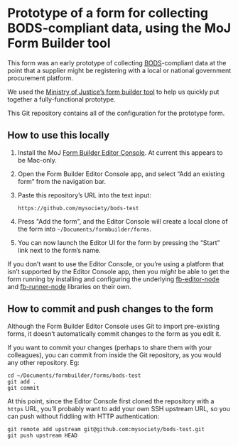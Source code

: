 # Prototype of a form for collecting BODS-compliant data, using the MoJ Form Builder tool

This form was an early prototype of collecting [BODS](http://standard.openownership.org/en/0.2.0/)-compliant data at the point that a supplier might be registering with a local or national government procurement platform.

We used the [Ministry of Justice’s form builder tool](https://github.com/ministryofjustice/fb-editor-console-electron) to help us quickly put together a fully-functional prototype.

This Git repository contains all of the configuration for the prototype form.

## How to use this locally

1. Install the MoJ [Form Builder Editor Console](https://github.com/ministryofjustice/fb-editor-console-electron). At current this appears to be Mac-only.
2. Open the Form Builder Editor Console app, and select “Add an existing form” from the navigation bar.
3. Paste this repository’s URL into the text input:

       https://github.com/mysociety/bods-test

4. Press "Add the form", and the Editor Console will create a local clone of the form into `~/Documents/formbuilder/forms`.
5. You can now launch the Editor UI for the form by pressing the “Start” link next to the form’s name.

If you don’t want to use the Editor Console, or you’re using a platform that isn’t supported by the Editor Console app, then you _might_ be able to get the form running by installing and configuring the underlying [fb-editor-node](https://github.com/ministryofjustice/fb-editor-node) and [fb-runner-node](https://github.com/ministryofjustice/fb-runner-node) libraries on their own.

## How to commit and push changes to the form

Although the Form Builder Editor Console uses Git to import pre-existing forms, it doesn’t automatically commit changes to the form as you edit it.

If you want to commit your changes (perhaps to share them with your colleagues), you can commit from inside the Git repository, as you would any other repository. Eg:

    cd ~/Documents/formbuilder/forms/bods-test
    git add .
    git commit

At this point, since the Editor Console first cloned the repository with a `https` URL, you’ll probably want to add your own SSH upstream URL, so you can push without fiddling with HTTP authentication:

    git remote add upstream git@github.com:mysociety/bods-test.git
    git push upstream HEAD
